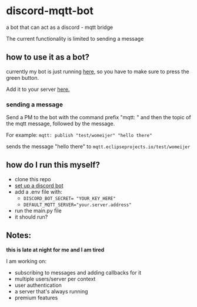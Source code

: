# discord-mqtt-bot
a bot that can act as a discord - mqtt bridge

The current functionality is limited to sending a message

## how to use it as a bot?
currently my bot is just running [here](https://repl.it/@womei/discord-mqtt-bot?v=1), so you have to make sure to press the green button.

Add it to your server [here.](https://discord.com/api/oauth2/authorize?client_id=782542970506444820&permissions=0&scope=bot)

### sending a message

Send a PM to the bot with the command prefix "mqtt: " and then the topic of the mqtt message, followed by the message.

For example:
```mqtt: publish "test/womeijer" "hello there"```

sends the message "hello there" to ```mqtt.eclipseprojects.io/test/womeijer```

## how do I run this myself?

- clone this repo
- [set up a discord bot](https://discordapp.com/developers/)
- add a .env file with:
  - ```DISCORD_BOT_SECRET= "YOUR_KEY_HERE"```
  - ```DEFAULT_MQTT_SERVER="your.server.address"```
- run the main.py file
- it should run?

## Notes:
__this is late at night for me and I am tired__


I am working on:
- subscribing to messages and adding callbacks for it
- multiple users/server per context
- user authentication
- a server that's always running
- premium features
